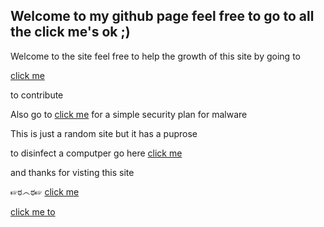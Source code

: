 ## Welcome to my github page feel free to go to all the click me's ok ;)
Welcome to the site feel free to help the growth of this site by going to 

[click me](https://github.com/water900/water900.github.io/edit/master/README.md)
 
 to contribute

Also go to [click me](https://malware-haters.github.io/) for a simple security plan for malware

This is just a random site but it has a puprose 

to disinfect a computper go here [click me](https://malware-haters.github.io/Disinfect-a-Computer/)

and thanks for visting this site

 ☞ಠ෴ಠ☞ [click me](https://pornhub.com)
 
 
 
 [click me to](https://web2.0calc.com/graphs/6752250d5d39/)
